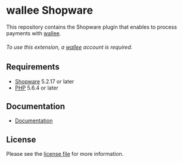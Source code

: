 # wallee Shopware
This repository contains the Shopware plugin that enables to process payments with [wallee](https://www.wallee.com/).

###### To use this extension, a [wallee](https://www.wallee.com/) account is required.

## Requirements

* [Shopware](https://shopware.com/) 5.2.17 or later
* [PHP](http://php.net/) 5.6.4 or later

## Documentation

* [Documentation](https://plugin-documentation.wallee.com/wallee-payment/shopware/1.0.47/docs/en/documentation.html)

## License

Please see the [license file](https://github.com/wallee-payment/shopware/blob/1.0.47/LICENSE) for more information.
